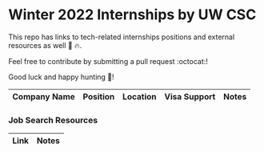 # Winter 2022 Internships by UW CSC

This repo has links to tech-related internships positions and external resources as well 💾 🔥.

Feel free to contribute by submitting a pull request :octocat:!

Good luck and happy hunting :tada:!

| Company Name | Position | Location | Visa Support | Notes |
|--------------|----------|----------|--------------|-------|


### Job Search Resources
| Link | Notes |
|------|-------|

